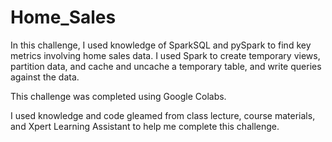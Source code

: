 # Home_Sales

In this challenge, I used knowledge of SparkSQL and pySpark to find key metrics involving home sales data. I used Spark to create temporary views, partition data, and cache and uncache a temporary table, and write queries against the data.

This challenge was completed using Google Colabs.

I used knowledge and code gleamed from class lecture, course materials, and Xpert Learning Assistant to help me complete this challenge.